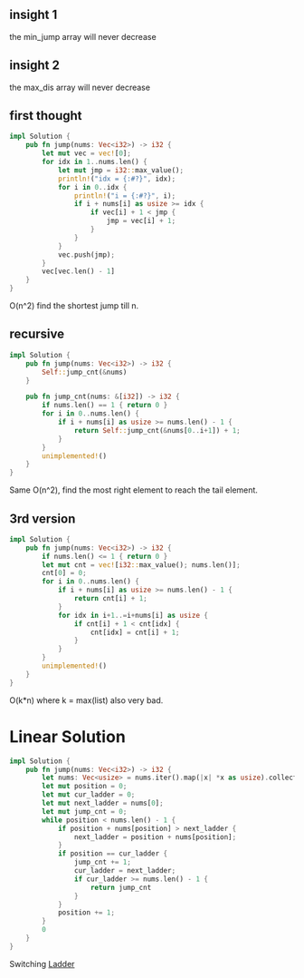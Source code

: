 ## insight 1

the min_jump array will never decrease

## insight 2

the max_dis array will never decrease

## first thought

```rust
impl Solution {
    pub fn jump(nums: Vec<i32>) -> i32 {
        let mut vec = vec![0];
        for idx in 1..nums.len() {
            let mut jmp = i32::max_value();
            println!("idx = {:#?}", idx);
            for i in 0..idx {
                println!("i = {:#?}", i);
                if i + nums[i] as usize >= idx {
                    if vec[i] + 1 < jmp {
                        jmp = vec[i] + 1;
                    }
                }
            }
            vec.push(jmp);
        }
        vec[vec.len() - 1]
    }
}
```

O(n^2) find the shortest jump till n.

## recursive 

```rust
impl Solution {
    pub fn jump(nums: Vec<i32>) -> i32 {
        Self::jump_cnt(&nums)
    }

    pub fn jump_cnt(nums: &[i32]) -> i32 {
        if nums.len() == 1 { return 0 }
        for i in 0..nums.len() {
            if i + nums[i] as usize >= nums.len() - 1 {
                return Self::jump_cnt(&nums[0..i+1]) + 1;
            }
        }
        unimplemented!()
    }
}
```

Same O(n^2), find the most right element to reach the tail element.

## 3rd version

```rust
impl Solution {
    pub fn jump(nums: Vec<i32>) -> i32 {
        if nums.len() <= 1 { return 0 }
        let mut cnt = vec![i32::max_value(); nums.len()];
        cnt[0] = 0;
        for i in 0..nums.len() {
            if i + nums[i] as usize >= nums.len() - 1 {
                return cnt[i] + 1;
            }
            for idx in i+1..=i+nums[i] as usize {
                if cnt[i] + 1 < cnt[idx] {
                    cnt[idx] = cnt[i] + 1;
                }
            }
        }
        unimplemented!()
    }
}
```

O(k*n) where k = max(list) also very bad.

# Linear Solution

```rust
impl Solution {
    pub fn jump(nums: Vec<i32>) -> i32 {
        let nums: Vec<usize> = nums.iter().map(|x| *x as usize).collect();
        let mut position = 0;
        let mut cur_ladder = 0;
        let mut next_ladder = nums[0];
        let mut jump_cnt = 0;
        while position < nums.len() - 1 {
            if position + nums[position] > next_ladder {
                next_ladder = position + nums[position];
            }
            if position == cur_ladder {
                jump_cnt += 1;
                cur_ladder = next_ladder;
                if cur_ladder >= nums.len() - 1 {
                    return jump_cnt
                }
            }
            position += 1;
        }
        0
    }
}
```


Switching [Ladder](https://www.youtube.com/watch?v=vBdo7wtwlXs)